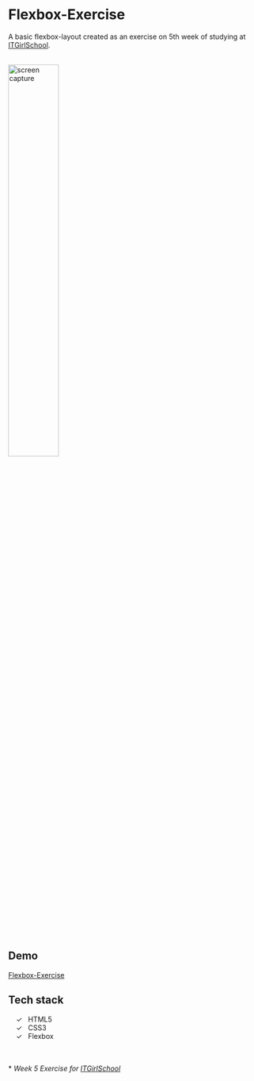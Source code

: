 # Flexbox-Exercise

A basic flexbox-layout created as an exercise on 5th week of studying at [ITGirlSchool].


<br>
<img width="45%" alt="screen capture" src="../main/captureweb.jpg">

## Demo
[Flexbox-Exercise]

## Tech stack

&nbsp;&nbsp;&nbsp;&nbsp;&check;&nbsp;&nbsp; HTML5<br>
&nbsp;&nbsp;&nbsp;&nbsp;&check;&nbsp;&nbsp; CSS3<br>
&nbsp;&nbsp;&nbsp;&nbsp;&check;&nbsp;&nbsp; Flexbox<br>

<br><br> 
\* _Week 5 Exercise for [ITGirlSchool]_ 
  

   [ITGirlSchool]: <https://itgirlschool.com/en>
   [Flexbox-Exercise]: <https://alenagm.github.io/flexbox-exercise/>
